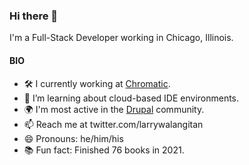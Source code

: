 ### Hi there 👋

I'm a Full-Stack Developer working in Chicago, Illinois.

#### BIO
- 🛠️ I currently working at [Chromatic](https://github.com/chromatichq).
- 🌱 I’m learning about cloud-based IDE environments.
- 🌍 I'm most active in the [Drupal](https://drupal.org/u/walangitan) community.
- 📫 Reach me at twitter.com/larrywalangitan
- 😄 Pronouns: he/him/his
- 📚 Fun fact: Finished 76 books in 2021. 
